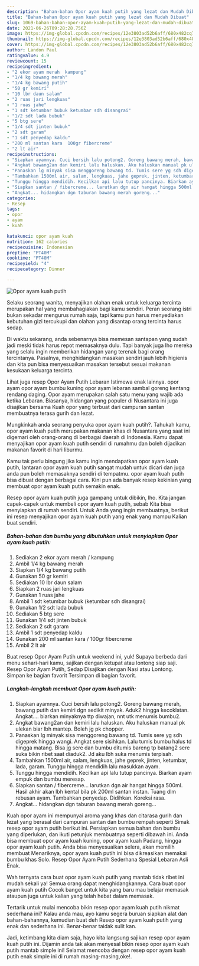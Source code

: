 ```yaml
---
description: "Bahan-bahan Opor ayam kuah putih yang lezat dan Mudah Dibuat"
title: "Bahan-bahan Opor ayam kuah putih yang lezat dan Mudah Dibuat"
slug: 1069-bahan-bahan-opor-ayam-kuah-putih-yang-lezat-dan-mudah-dibuat
date: 2021-06-26T09:28:28.756Z
image: https://img-global.cpcdn.com/recipes/12e3803ad52b6aff/680x482cq70/opor-ayam-kuah-putih-foto-resep-utama.jpg
thumbnail: https://img-global.cpcdn.com/recipes/12e3803ad52b6aff/680x482cq70/opor-ayam-kuah-putih-foto-resep-utama.jpg
cover: https://img-global.cpcdn.com/recipes/12e3803ad52b6aff/680x482cq70/opor-ayam-kuah-putih-foto-resep-utama.jpg
author: Landon Paul
ratingvalue: 4.9
reviewcount: 15
recipeingredient:
- "2 ekor ayam merah  kampung"
- "1/4 kg bawang merah"
- "1/4 kg bawang putih"
- "50 gr kemiri"
- "10 lbr daun salam"
- "2 ruas jari lengkuas"
- "1 ruas jahe"
- "1 sdt ketumbar bubuk ketumbar sdh disangrai"
- "1/2 sdt lada bubuk"
- "5 btg sere"
- "1/4 sdt jinten bubuk"
- "2 sdt garam"
- "1 sdt penyedap kaldu"
- "200 ml santan kara  100gr fibercreme"
- "2 lt air"
recipeinstructions:
- "Siapkan ayamnya. Cuci bersih lalu potong2. Goreng bawang merah, bawang putih dan kemiri dgn sedikit minyak. Aduk2 hingga kecoklatan. Angkat.... biarkan minyaknya ttp diwajan, nnt utk menumis bumbu2."
- "Angkat bawang2an dan kemiri lalu haluskan. Aku haluskan manual pk ulekan biar lbh mantep. Boleh jg pk chopper."
- "Panaskan lg minyak sisa menggoreng bawang td. Tumis sere yg sdh digeprek hingga wangi. Angkat sere sisihkan. Lalu tumis bumbu halus td hingga matang. Bisa jg sere dan bumbu ditumis bareng tp batang2 sere suka bikin ribet saat diaduk2. Jd aku lbh suka menumis terpisah."
- "Tambahkan 1500ml air, salam, lengkuas, jahe geprek, jinten, ketumbar, lada, garam. Tunggu hingga mendidih lalu masukkan ayam."
- "Tunggu hingga mendidih. Kecilkan api lalu tutup pancinya. Biarkan ayam empuk dan bumbu meresap."
- "Siapkan santan / fibercreme... larutkan dgn air hangat hingga 500ml. Hasil akhir akan lbh kental bila pk 200ml santan instan. Tuang dlm rebusan ayam. Tambahkan penyedap. Didihkan. Koreksi rasa."
- "Angkat... hidangkan dgn taburan bawang merah goreng..."
categories:
- Resep
tags:
- opor
- ayam
- kuah

katakunci: opor ayam kuah 
nutrition: 162 calories
recipecuisine: Indonesian
preptime: "PT40M"
cooktime: "PT40M"
recipeyield: "4"
recipecategory: Dinner

---
```



![Opor ayam kuah putih](https://img-global.cpcdn.com/recipes/12e3803ad52b6aff/680x482cq70/opor-ayam-kuah-putih-foto-resep-utama.jpg)

Selaku seorang wanita, menyajikan olahan enak untuk keluarga tercinta merupakan hal yang membahagiakan bagi kamu sendiri. Peran seorang istri bukan sekadar mengurus rumah saja, tapi kamu pun harus menyediakan kebutuhan gizi tercukupi dan olahan yang disantap orang tercinta harus sedap.

Di waktu  sekarang, anda sebenarnya bisa memesan santapan yang sudah jadi meski tidak harus repot memasaknya dulu. Tapi banyak juga lho mereka yang selalu ingin memberikan hidangan yang terenak bagi orang tercintanya. Pasalnya, menghidangkan masakan sendiri jauh lebih higienis dan kita pun bisa menyesuaikan masakan tersebut sesuai makanan kesukaan keluarga tercinta. 

Lihat juga resep Opor Ayam Putih Lebaran Istimewa enak lainnya. opor ayam opor ayam bumbu kuning opor ayam lebaran sambal goreng kentang rendang daging. Opor ayam merupakan salah satu menu yang wajib ada ketika Lebaran. Biasanya, hidangan yang populer di Nusantara ini juga disajikan bersama Kuah opor yang terbuat dari campuran santan membuatnya terasa gurih dan lezat.

Mungkinkah anda seorang penyuka opor ayam kuah putih?. Tahukah kamu, opor ayam kuah putih merupakan makanan khas di Nusantara yang saat ini digemari oleh orang-orang di berbagai daerah di Indonesia. Kamu dapat menyajikan opor ayam kuah putih sendiri di rumahmu dan boleh dijadikan makanan favorit di hari liburmu.

Kamu tak perlu bingung jika kamu ingin mendapatkan opor ayam kuah putih, lantaran opor ayam kuah putih sangat mudah untuk dicari dan juga anda pun boleh memasaknya sendiri di tempatmu. opor ayam kuah putih bisa dibuat dengan berbagai cara. Kini pun ada banyak resep kekinian yang membuat opor ayam kuah putih semakin enak.

Resep opor ayam kuah putih juga gampang untuk dibikin, lho. Kita jangan capek-capek untuk membeli opor ayam kuah putih, sebab Kita bisa menyiapkan di rumah sendiri. Untuk Anda yang ingin membuatnya, berikut ini resep menyajikan opor ayam kuah putih yang enak yang mampu Kalian buat sendiri.

<!--inarticleads1-->

##### Bahan-bahan dan bumbu yang dibutuhkan untuk menyiapkan Opor ayam kuah putih:

1. Sediakan 2 ekor ayam merah / kampung
1. Ambil 1/4 kg bawang merah
1. Siapkan 1/4 kg bawang putih
1. Gunakan 50 gr kemiri
1. Sediakan 10 lbr daun salam
1. Siapkan 2 ruas jari lengkuas
1. Gunakan 1 ruas jahe
1. Ambil 1 sdt ketumbar bubuk (ketumbar sdh disangrai)
1. Gunakan 1/2 sdt lada bubuk
1. Sediakan 5 btg sere
1. Gunakan 1/4 sdt jinten bubuk
1. Sediakan 2 sdt garam
1. Ambil 1 sdt penyedap kaldu
1. Gunakan 200 ml santan kara / 100gr fibercreme
1. Ambil 2 lt air


Buat resep Opor Ayam Putih untuk weekend ini, yuk! Supaya berbeda dari menu sehari-hari kamu, sajikan dengan ketupat atau lontong siap saji. Resep Opor Ayam Putih, Sedap Disajikan dengan Nasi atau Lontong. Simpan ke bagian favorit Tersimpan di bagian favorit. 

<!--inarticleads2-->

##### Langkah-langkah membuat Opor ayam kuah putih:

1. Siapkan ayamnya. Cuci bersih lalu potong2. Goreng bawang merah, bawang putih dan kemiri dgn sedikit minyak. Aduk2 hingga kecoklatan. Angkat.... biarkan minyaknya ttp diwajan, nnt utk menumis bumbu2.
1. Angkat bawang2an dan kemiri lalu haluskan. Aku haluskan manual pk ulekan biar lbh mantep. Boleh jg pk chopper.
1. Panaskan lg minyak sisa menggoreng bawang td. Tumis sere yg sdh digeprek hingga wangi. Angkat sere sisihkan. Lalu tumis bumbu halus td hingga matang. Bisa jg sere dan bumbu ditumis bareng tp batang2 sere suka bikin ribet saat diaduk2. Jd aku lbh suka menumis terpisah.
1. Tambahkan 1500ml air, salam, lengkuas, jahe geprek, jinten, ketumbar, lada, garam. Tunggu hingga mendidih lalu masukkan ayam.
1. Tunggu hingga mendidih. Kecilkan api lalu tutup pancinya. Biarkan ayam empuk dan bumbu meresap.
1. Siapkan santan / fibercreme... larutkan dgn air hangat hingga 500ml. Hasil akhir akan lbh kental bila pk 200ml santan instan. Tuang dlm rebusan ayam. Tambahkan penyedap. Didihkan. Koreksi rasa.
1. Angkat... hidangkan dgn taburan bawang merah goreng...


Kuah opor ayam ini mempunyai aroma yang khas dan citarasa gurih dan lezat yang berasal dari campuran santan dan bumbu rempah seperti Simak resep opor ayam putih berikut ini. Persiapkan semua bahan dan bumbu yang diperlukan, dan ikuti petunjuk membuatnya seperti dibawah ini. Anda bisa membuat opor ayam kuah kuning, opor ayam kuah Padang, hingga opor ayam kuah putih. Anda bisa menyesuaikan selera, akan memilih membuat Menariknya, opor ayam kuah putih ini bisa dikreasikan memakai bumbu khas Solo. Resep Opor Ayam Putih Sederhana Spesial Lebaran Asli Enak. 

Wah ternyata cara buat opor ayam kuah putih yang mantab tidak ribet ini mudah sekali ya! Semua orang dapat menghidangkannya. Cara buat opor ayam kuah putih Cocok banget untuk kita yang baru mau belajar memasak ataupun juga untuk kalian yang telah hebat dalam memasak.

Tertarik untuk mulai mencoba bikin resep opor ayam kuah putih nikmat sederhana ini? Kalau anda mau, ayo kamu segera buruan siapkan alat dan bahan-bahannya, kemudian buat deh Resep opor ayam kuah putih yang enak dan sederhana ini. Benar-benar taidak sulit kan. 

Jadi, ketimbang kita diam saja, hayo kita langsung sajikan resep opor ayam kuah putih ini. Dijamin anda tak akan menyesal bikin resep opor ayam kuah putih mantab simple ini! Selamat mencoba dengan resep opor ayam kuah putih enak simple ini di rumah masing-masing,oke!.

